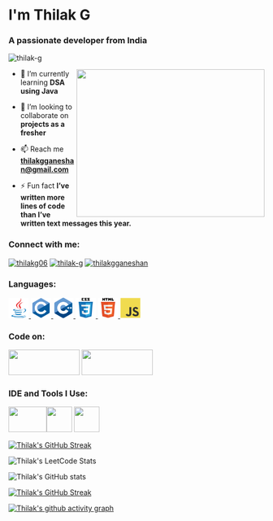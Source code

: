 <h1 align="left">I'm Thilak G</h1>
<h3 align="left">A passionate developer from India</h3>

<p align="left"> <img src="https://komarev.com/ghpvc/?username=thilak-g&label=Profile%20views&color=0e75b6&style=flat" alt="thilak-g" /> </p>

<img align="right" width="370" height="290" src="https://i.giphy.com/media/v1.Y2lkPTc5MGI3NjExdDhrMnljMzc0c2F4eHI5NnVwZGxnNXd0anlpaXNwMm16OXJ5dmhnaiZlcD12MV9pbnRlcm5hbF9naWZfYnlfaWQmY3Q9Zw/ZVik7pBtu9dNS/giphy.gif">

- 🌱 I’m currently learning **DSA using Java**

- 👯 I’m looking to collaborate on **projects as a fresher**
  
- 📫 Reach me **thilakgganeshan@gmail.com**

- ⚡ Fun fact **I’ve written more lines of code than I’ve written text messages this year.**
  
<h3 align="left">Connect with me:</h3>
<p align="left">
<a href="https://twitter.com/thilakg06" target="blank"><img align="center" src="https://raw.githubusercontent.com/rahuldkjain/github-profile-readme-generator/master/src/images/icons/Social/twitter.svg" alt="thilakg06" height="30" width="40" /></a>
<a href="https://linkedin.com/in/thilak-g" target="blank"><img align="center" src="https://raw.githubusercontent.com/rahuldkjain/github-profile-readme-generator/master/src/images/icons/Social/linked-in-alt.svg" alt="thilak-g" height="30" width="40" /></a>
<a href="https://www.leetcode.com/thilakgganeshan" target="blank"><img align="center" src="https://raw.githubusercontent.com/rahuldkjain/github-profile-readme-generator/master/src/images/icons/Social/leet-code.svg" alt="thilakgganeshan" height="30" width="40" /></a>
</p>


<h3 align="left">Languages:</h3>
<p align="left">  <a href="https://www.java.com" target="_blank" rel="noreferrer"> <img src="https://raw.githubusercontent.com/devicons/devicon/master/icons/java/java-original.svg" alt="java" width="40" height="40"/> </a><a href="https://www.cprogramming.com/" target="_blank" rel="noreferrer"> <img src="https://raw.githubusercontent.com/devicons/devicon/master/icons/c/c-original.svg" alt="c" width="40" height="40"/> </a> <a href="https://www.w3schools.com/cpp/" target="_blank" rel="noreferrer"> <img src="https://raw.githubusercontent.com/devicons/devicon/master/icons/cplusplus/cplusplus-original.svg" alt="cplusplus" width="40" height="40"/> </a> <a href="https://www.w3schools.com/css/" target="_blank" rel="noreferrer"> <img src="https://raw.githubusercontent.com/devicons/devicon/master/icons/css3/css3-original-wordmark.svg" alt="css3" width="40" height="40"/> </a> <a href="https://www.w3.org/html/" target="_blank" rel="noreferrer"> <img src="https://raw.githubusercontent.com/devicons/devicon/master/icons/html5/html5-original-wordmark.svg" alt="html5" width="40" height="40"/> </a> <a href="https://developer.mozilla.org/en-US/docs/Web/JavaScript" target="_blank" rel="noreferrer"> <img src="https://raw.githubusercontent.com/devicons/devicon/master/icons/javascript/javascript-original.svg" alt="javascript" width="40" height="40"/> </a> </p>

<h3 align="left">Code on:</h3>
<p align="left">
 <img height="50" width="140" src="https://img.shields.io/badge/LeetCode-FFA116?style=for-the-badge&logo=leetcode&logoColor=white"/> <img height="50" width="140" src="https://img.shields.io/badge/HackerRank-2EC866?style=for-the-badge&logo=hackerrank&logoColor=white"/>

</p>

<h3 align="left">IDE and Tools I Use:</h3>
<p align="left">
<img height="50" width="75" src="https://img.shields.io/badge/IntelliJ_IDEA-000000?style=for-the-badge&logo=intellij-idea&logoColor=white"/><img height="50" width="50" src="https://img.icons8.com/color/48/000000/visual-studio-code-2019.png"/> <img height="50" width="50" src="https://img.icons8.com/color/50/000000/git.png"/> 
</p>

[![Thilak's GitHub Streak](https://github-readme-stats.vercel.app/api/top-langs?username=thilak-g&show_icons=true&locale=en&layout=compact&theme=dark)](https://git.io/streak-stats)

![Thilak's LeetCode Stats](https://leetcard.jacoblin.cool/thilakgganeshan?theme=dark&font=roboto&ext=activity)

![Thilak's GitHub stats](https://github-readme-stats.vercel.app/api?username=thilak-g&show_icons=true&locale=en&theme=dark)

[![Thilak's GitHub Streak](https://streak-stats.demolab.com?user=thilak-g&theme=dark)](https://git.io/streak-stats)

[![Thilak's github activity graph](https://github-readme-activity-graph.vercel.app/graph?username=thilak-g&bg_color=000000&color=fdfcfd&line=ffffff&point=938585&area=true&hide_border=true)](https://github.com/ashutosh00710/github-readme-activity-graph)
